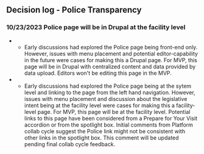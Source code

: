 ## Decision log - Police Transparency

### 10/23/2023 Police page will be in Drupal at the facility level
- - Early discussions had explored the Police page being front-end only. However, issues with menu placement and potential editor-capability in the future were cases for making this a Drupal page. For MVP, this page will be in Drupal with centralized content and data provided by data upload. Editors won't be editing this page in the MVP.
- - Early discussions had explored the Police page being at the sytem level and linking to the page from the left hand navigation. However, issues with menu placement and discussion about the legislative intent being at the facility level were cases for making this a facility-level page. For MVP, this page will be at the facility level. Potential links to this page have been considered from a Prepare for Your Visit accordion or from the spotlight box. Initial comments from Platform collab cycle suggest the Police link might not be consistent with other links in the spotlight box. This comment will be updated pending final collab cycle feedback.
